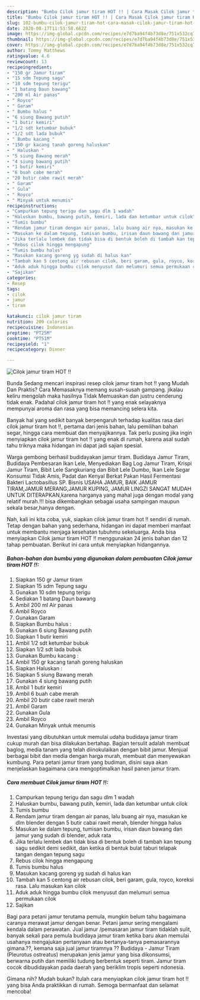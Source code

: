 ```yaml
---
description: "Bumbu Cilok jamur tiram HOT !! | Cara Masak Cilok jamur tiram HOT !! Yang Enak Dan Lezat"
title: "Bumbu Cilok jamur tiram HOT !! | Cara Masak Cilok jamur tiram HOT !! Yang Enak Dan Lezat"
slug: 102-bumbu-cilok-jamur-tiram-hot-cara-masak-cilok-jamur-tiram-hot-yang-enak-dan-lezat
date: 2020-08-17T11:53:58.662Z
image: https://img-global.cpcdn.com/recipes/e7d7ba94f4b73d8e/751x532cq70/cilok-jamur-tiram-hot-foto-resep-utama.jpg
thumbnail: https://img-global.cpcdn.com/recipes/e7d7ba94f4b73d8e/751x532cq70/cilok-jamur-tiram-hot-foto-resep-utama.jpg
cover: https://img-global.cpcdn.com/recipes/e7d7ba94f4b73d8e/751x532cq70/cilok-jamur-tiram-hot-foto-resep-utama.jpg
author: Tommy Matthews
ratingvalue: 4.6
reviewcount: 13
recipeingredient:
- "150 gr Jamur tiram"
- "15 sdm Tepung sagu"
- "10 sdm tepung terigu"
- "1 batang Daun bawang"
- "200 ml Air panas"
- " Royco"
- " Garam"
- " Bumbu halus "
- "6 siung Bawang putih"
- "1 butir kemiri"
- "1/2 sdt ketumbar bubuk"
- "1/2 sdt lada bubuk"
- " Bumbu kacang "
- "150 gr kacang tanah goreng haluskan"
- " Haluskan "
- "5 siung Bawang merah"
- "4 siung bawang putih"
- "1 butir kemiri"
- "6 buah cabe merah"
- "20 butir cabe rawit merah"
- " Garam"
- " Gula"
- " Royco"
- " Minyak untuk menumis"
recipeinstructions:
- "Campurkan tepung terigu dan sagu dlm 1 wadah"
- "Haluskan bumbu, bawang putih, kemiri, lada dan ketumbar untuk cilok"
- "Tumis bumbu"
- "Rendam jamur tiram dengan air panas, lalu buang air nya, masukan ke dlm blender dengan 5 butir cabai rawit merah, blender hingga halus"
- "Masukan ke dalam tepung, tumisan bumbu, irisan daun bawang dan jamur yang sudah di blender, aduk rata"
- "Jika terlalu lembek dan tidak bisa di bentuk boleh di tambah kan tepung sagu sedikit demi sedikit, dan ketika di bentuk bulat taburi telapak tangan dengan tepung sagu"
- "Rebus cilok hingga mengapung"
- "Tumis bumbu halus"
- "Masukan kacang goreng yg sudah di halus kan"
- "Tambah kan 5 centong air rebusan cilok, beri garam, gula, royco, koreksi rasa. Lalu masukan kan cilok"
- "Aduk aduk hingga bumbu cilok menyusut dan melumuri semua permukaan cilok"
- "Sajikan"
categories:
- Resep
tags:
- cilok
- jamur
- tiram

katakunci: cilok jamur tiram 
nutrition: 209 calories
recipecuisine: Indonesian
preptime: "PT25M"
cooktime: "PT51M"
recipeyield: "1"
recipecategory: Dinner

---
```



![Cilok jamur tiram HOT !!](https://img-global.cpcdn.com/recipes/e7d7ba94f4b73d8e/751x532cq70/cilok-jamur-tiram-hot-foto-resep-utama.jpg)

Bunda Sedang mencari inspirasi resep cilok jamur tiram hot !! yang Mudah Dan Praktis? Cara Memasaknya memang susah-susah gampang. jikalau keliru mengolah maka hasilnya Tidak Memuaskan dan justru cenderung tidak enak. Padahal cilok jamur tiram hot !! yang enak selayaknya mempunyai aroma dan rasa yang bisa memancing selera kita.

Banyak hal yang sedikit banyak berpengaruh terhadap kualitas rasa dari cilok jamur tiram hot !!, pertama dari jenis bahan, lalu pemilihan bahan segar, hingga cara membuat dan menyajikannya. Tak perlu pusing jika ingin menyiapkan cilok jamur tiram hot !! yang enak di rumah, karena asal sudah tahu triknya maka hidangan ini dapat jadi sajian spesial.

Warga gembong berhasil budidayakan jamur tiram. Budidaya Jamur Tiram, Budidaya Pembesaran Ikan Lele, Menyediakan Bag Log Jamur Tiram, Krispi Jamur Tiram, Bibit Lele Sangkuriang dan Bibit Lele Dumbo, Ikan Lele Segar Konsumsi Tidak Amis, Padat dan Kenyal Berkat Pakan Hasil Fermentasi Bakteri Lactobasillus SP. Bisnis USAHA JAMUR, BAIK JAMUR TIRAM,JAMUR MERANG,JAMUR KUPING, JAMUR LINGZI SANGAT MUDAH UNTUK DITERAPKAN,karena harganya yang mahal juga dengan modal yang relatif murah.!!! bisa dikembangkan sebagai usaha sampingan maupun sekala besar,hanya dengan.


Nah, kali ini kita coba, yuk, siapkan cilok jamur tiram hot !! sendiri di rumah. Tetap dengan bahan yang sederhana, hidangan ini dapat memberi manfaat untuk membantu menjaga kesehatan tubuhmu sekeluarga. Anda bisa menyiapkan Cilok jamur tiram HOT !! menggunakan 24 jenis bahan dan 12 tahap pembuatan. Berikut ini cara untuk menyiapkan hidangannya.

<!--inarticleads1-->

##### Bahan-bahan dan bumbu yang digunakan dalam pembuatan Cilok jamur tiram HOT !!:

1. Siapkan 150 gr Jamur tiram
1. Siapkan 15 sdm Tepung sagu
1. Gunakan 10 sdm tepung terigu
1. Sediakan 1 batang Daun bawang
1. Ambil 200 ml Air panas
1. Ambil  Royco
1. Gunakan  Garam
1. Siapkan  Bumbu halus :
1. Gunakan 6 siung Bawang putih
1. Siapkan 1 butir kemiri
1. Ambil 1/2 sdt ketumbar bubuk
1. Siapkan 1/2 sdt lada bubuk
1. Gunakan  Bumbu kacang :
1. Ambil 150 gr kacang tanah goreng haluskan
1. Siapkan  Haluskan :
1. Siapkan 5 siung Bawang merah
1. Gunakan 4 siung bawang putih
1. Ambil 1 butir kemiri
1. Ambil 6 buah cabe merah
1. Ambil 20 butir cabe rawit merah
1. Ambil  Garam
1. Gunakan  Gula
1. Ambil  Royco
1. Gunakan  Minyak untuk menumis


Investasi yang dibutuhkan untuk memulai udaha budidaya jamur tiram cukup murah dan bisa dilakukan bertahap. Bagian tersulit adalah membuat baglog, media tanam yang telah diinokulaikan dengan bibit jamur. Menjual berbagai bibit dan media dengan harga murah, membuat dan menyewakan kumbung. Para petani jamur tiram yang budiman, disini saya akan menjelaskan bagaimana cara mengoptimalkan hasil panen jamur tiram. 

<!--inarticleads2-->

##### Cara membuat Cilok jamur tiram HOT !!:

1. Campurkan tepung terigu dan sagu dlm 1 wadah
1. Haluskan bumbu, bawang putih, kemiri, lada dan ketumbar untuk cilok
1. Tumis bumbu
1. Rendam jamur tiram dengan air panas, lalu buang air nya, masukan ke dlm blender dengan 5 butir cabai rawit merah, blender hingga halus
1. Masukan ke dalam tepung, tumisan bumbu, irisan daun bawang dan jamur yang sudah di blender, aduk rata
1. Jika terlalu lembek dan tidak bisa di bentuk boleh di tambah kan tepung sagu sedikit demi sedikit, dan ketika di bentuk bulat taburi telapak tangan dengan tepung sagu
1. Rebus cilok hingga mengapung
1. Tumis bumbu halus
1. Masukan kacang goreng yg sudah di halus kan
1. Tambah kan 5 centong air rebusan cilok, beri garam, gula, royco, koreksi rasa. Lalu masukan kan cilok
1. Aduk aduk hingga bumbu cilok menyusut dan melumuri semua permukaan cilok
1. Sajikan


Bagi para petani jamur terutama pemula, mungkin belum tahu bagaimana caranya merawat jamur dengan benar. Petani jamur sering mengalami kendala dalam perawatan. Jual jamur /pemasaran jamur tiram tidaklah sulit, banyak sekali para pemula budidaya jamur tiram ketika baru akan memulai usahanya mengajukan pertanyaan atau bertanya-tanya pemasarannya gimana.??, kemana saja jual jamur tiramnya ?? Budidaya - Jamur Tiram (Pleurotus ostreatus) merupakan jenis jamur yang bisa dikonsumsi, berwarna putih dan memiliki tudung berbentuk seperti tiram. Jamur tiram cocok dibudidayakan pada daerah yang beriklim tropis seperti ndonesia. 

Gimana nih? Mudah bukan? Itulah cara menyiapkan cilok jamur tiram hot !! yang bisa Anda praktikkan di rumah. Semoga bermanfaat dan selamat mencoba!

